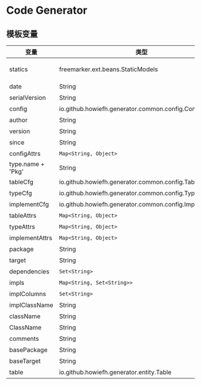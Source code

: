 # Code Generator

## 模板变量

变量               | 类型                                                   | 说明
---                | ---                                                    | ---
 statics           | freemarker.ext.beans.StaticModels                      | 可以通过statics调用静态方法，用法：`<#assign util = statics["io.github.howiefh.generator.common.util.StringUtils"] ><#assign property = util.toCapitalizeCamelCase(c) >`
 date              | String                                                 | 当前日期，格式：`yyyy/MM/dd`
 serialVersion     | String                                                 | 随机生成的一个Long值，可用于设置serialVersionUID
 config            | io.github.howiefh.generator.common.config.Config       | json配置文件对应的根对象。
 author            | String                                                 | 配置文件中的作者
 version           | String                                                 | 配置文件中的版本
 since             | String                                                 | 配置文件中的since
 configAttrs       | `Map<String, Object>`                                  | 配置文件对应的config实例的扩展字段
 type.name + 'Pkg' | String                                                 | 配置文件中类型的目标文件的类包
 tableCfg          | io.github.howiefh.generator.common.config.TableCfg     | 配置文件中的当前表配置
 typeCfg           | io.github.howiefh.generator.common.config.TypeCfg      | 配置文件中的当前类型配置
 implementCfg      | io.github.howiefh.generator.common.config.ImplementCfg | 配置文件中的当前类型的实现配置
 tableAttrs        | `Map<String, Object>`                                  | 配置文件中当前表配置的扩展字段
 typeAttrs         | `Map<String, Object>`                                  | 配置文件中当前类型配置的扩展字段
 implementAttrs    | `Map<String, Object>`                                  | 配置文件中当前类型实现配置的扩展字段
 package           | String                                                 | 配置文件中当前类型的类包
 target            | String                                                 | 配置文件中当前类型的目标文件存放目录
 dependencies      | `Set<String>`                                          | 当前类型的依赖包集合
 impls             | `Map<String, Set<String>>`                             | 当前类型的实现名和列名集合映射
 implColumns       | `Set<String>`                                          | 当前类型实现的列名集合
 implClassName     | String                                                 | 当前类型实现的类名
 className         | String                                                 | 当前表对应实体类名，首字母小写
 ClassName         | String                                                 | 当前表对应实体类名，首字母大写
 comments          | String                                                 | 当前表功能，表的注释
 basePackage       | String                                                 | 基础包名
 baseTarget        | String                                                 | 基础输出目录
 table             | io.github.howiefh.generator.entity.Table               | 当前表实体
